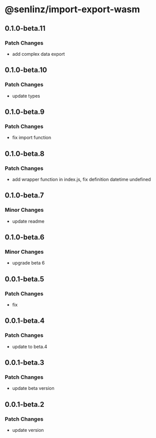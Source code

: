 # @senlinz/import-export-wasm

## 0.1.0-beta.11

### Patch Changes

- add complex data export

## 0.1.0-beta.10

### Patch Changes

- update types

## 0.1.0-beta.9

### Patch Changes

- fix import function

## 0.1.0-beta.8

### Patch Changes

- add wrapper function in index.js, fix definition datetime undefined

## 0.1.0-beta.7

### Minor Changes

- update readme

## 0.1.0-beta.6

### Minor Changes

- upgrade beta 6

## 0.0.1-beta.5

### Patch Changes

- fix

## 0.0.1-beta.4

### Patch Changes

- update to beta.4

## 0.0.1-beta.3

### Patch Changes

- update beta version

## 0.0.1-beta.2

### Patch Changes

- update version
